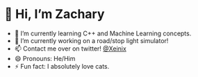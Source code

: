# 👋 Hi, I’m Zachary

- 🌱 I’m currently learning C++ and Machine Learning concepts.
- 🔭 I’m currently working on a road/stop light simulator!
- 📫 Contact me over on twitter! [@Xeinix](https://twitter.com/xeinix)
- 😄 Pronouns: He/Him
- ⚡ Fun fact: I absolutely love cats.
